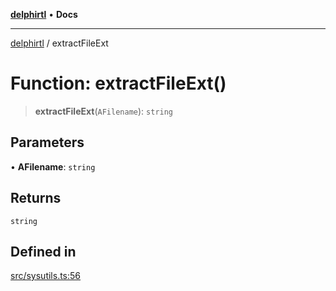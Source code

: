 [**delphirtl**](../README.md) • **Docs**

***

[delphirtl](../globals.md) / extractFileExt

# Function: extractFileExt()

> **extractFileExt**(`AFilename`): `string`

## Parameters

• **AFilename**: `string`

## Returns

`string`

## Defined in

[src/sysutils.ts:56](https://github.com/chuacw/delphirtl/blob/330aebacf278bc1990fa50cf42ddc34bae1be0d7/src/sysutils.ts#L56)
